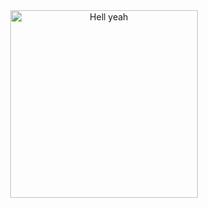 <div align="center">
  <img src="https://i.giphy.com/media/v1.Y2lkPTc5MGI3NjExam10ZHpncXRqd3pxMDUxMHZtYThxZDBmeGpva2s0bzNwMHpqMWh2byZlcD12MV9pbnRlcm5hbF9naWZfYnlfaWQmY3Q9Zw/E4L3XgtBm2Scz9kAfH/giphy.gif" alt="Hell yeah" width="300">
 
</div>
